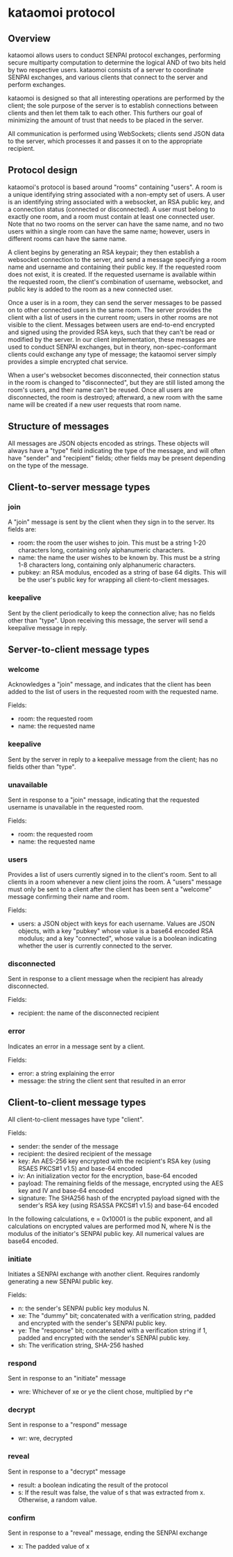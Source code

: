 # kataomoi protocol

## Overview

kataomoi allows users to conduct SENPAI protocol exchanges, performing
secure multiparty computation to determine the logical AND of two bits
held by two respective users. kataomoi consists of a server to
coordinate SENPAI exchanges, and various clients that connect to the
server and perform exchanges.

kataomoi is designed so that all interesting operations are performed
by the client; the sole purpose of the server is to establish
connections between clients and then let them talk to each other. This
furthers our goal of minimizing the amount of trust that needs to be
placed in the server.

All communication is performed using WebSockets; clients send JSON
data to the server, which processes it and passes it on to the
appropriate recipient.

## Protocol design

kataomoi's protocol is based around "rooms" containing "users".  A
room is a unique identifying string associated with a non-empty set of
users.  A user is an identifying string associated with a websocket,
an RSA public key, and a connection status (connected or
disconnected).  A user must belong to exactly one room, and a room
must contain at least one connected user.  Note that no two rooms on
the server can have the same name, and no two users within a single
room can have the same name; however, users in different rooms can
have the same name.

A client begins by generating an RSA keypair; they then establish a
websocket connection to the server, and send a message specifying a
room name and username and containing their public key.  If the
requested room does not exist, it is created.  If the requested
username is available within the requested room, the client's
combination of username, websocket, and public key is added to the
room as a new connected user.

Once a user is in a room, they can send the server messages to be
passed on to other connected users in the same room.  The server
provides the client with a list of users in the current room; users in
other rooms are not visible to the client.  Messages between users are
end-to-end encrypted and signed using the provided RSA keys, such that
they can't be read or modified by the server.  In our client
implementation, these messages are used to conduct SENPAI exchanges,
but in theory, non-spec-conformant clients could exchange any type of
message; the kataomoi server simply provides a simple encrypted chat
service.

When a user's websocket becomes disconnected, their connection status
in the room is changed to "disconnected", but they are still listed
among the room's users, and their name can't be reused.  Once all
users are disconnected, the room is destroyed; afterward, a new room
with the same name will be created if a new user requests that room
name.

## Structure of messages

All messages are JSON objects encoded as strings. These objects will
always have a "type" field indicating the type of the message, and
will often have "sender" and "recipient" fields; other fields
may be present depending on the type of the message.

## Client-to-server message types

### join

A "join" message is sent by the client when they sign in to the
server. Its fields are:

* room: the room the user wishes to join. This must be a string 1-20
  characters long, containing only alphanumeric characters.
* name: the name the user wishes to be known by. This must be a string
  1-8 characters long, containing only alphanumeric characters.
* pubkey: an RSA modulus, encoded as a string of base 64 digits. This
  will be the user's public key for wrapping all client-to-client
  messages.

### keepalive

Sent by the client periodically to keep the connection alive; has no
fields other than "type".  Upon receiving this message, the server will
send a keepalive message in reply.

## Server-to-client message types

### welcome

Acknowledges a "join" message, and indicates that the client has been
added to the list of users in the requested room with the requested
name.

Fields:

* room: the requested room
* name: the requested name

### keepalive

Sent by the server in reply to a keepalive message from the client; has
no fields other than "type".

### unavailable

Sent in response to a "join" message, indicating that the requested
username is unavailable in the requested room.

Fields:

* room: the requested room
* name: the requested name

### users

Provides a list of users currently signed in to the client's
room. Sent to all clients in a room whenever a new client joins the
room. A "users" message must only be sent to a client after the client
has been sent a "welcome" message confirming their name and room.

Fields:

* users: a JSON object with keys for each username. Values are JSON
  objects, with a key "pubkey" whose value is a base64 encoded RSA
  modulus; and a key "connected", whose value is a boolean indicating
  whether the user is currently connected to the server.

### disconnected

Sent in response to a client message when the recipient has already
disconnected.

Fields:

* recipient: the name of the disconnected recipient

### error

Indicates an error in a message sent by a client.

Fields:

* error: a string explaining the error
* message: the string the client sent that resulted in an error

## Client-to-client message types

All client-to-client messages have type "client".

Fields:

* sender: the sender of the message
* recipient: the desired recipient of the message
* key: An AES-256 key encrypted with the recipient's RSA key (using
  RSAES PKCS#1 v1.5) and base-64 encoded
* iv: An initialization vector for the encryption, base-64 encoded
* payload: The remaining fields of the message, encrypted using the AES
  key and IV and base-64 encoded
* signature: The SHA256 hash of the encrypted payload signed with the
  sender's RSA key (using RSASSA PKCS#1 v1.5) and base-64 encoded

In the following calculations, e = 0x10001 is the public exponent, and
all calculations on encrypted values are performed mod N, where N is the
modulus of the initiator's SENPAI public key.  All numerical values are
base64 encoded.

### initiate

Initiates a SENPAI exchange with another client.  Requires randomly
generating a new SENPAI public key.

Fields:

* n: the sender's SENPAI public key modulus N.
* xe: The "dummy" bit; concatenated with a verification string, padded
  and encrypted with the sender's SENPAI public key.
* ye: The "response" bit; concatenated with a verification string if 1,
  padded and encrypted with the sender's SENPAI public key.
* sh: The verification string, SHA-256 hashed

### respond

Sent in response to an "initiate" message

* wre: Whichever of xe or ye the client chose, multiplied by r^e

### decrypt

Sent in response to a "respond" message

* wr: wre, decrypted

### reveal

Sent in response to a "decrypt" message

* result: a boolean indicating the result of the protocol
* s: If the result was false, the value of s that was extracted from
  x. Otherwise, a random value.

### confirm

Sent in response to a "reveal" message, ending the SENPAI exchange

* x: The padded value of x
